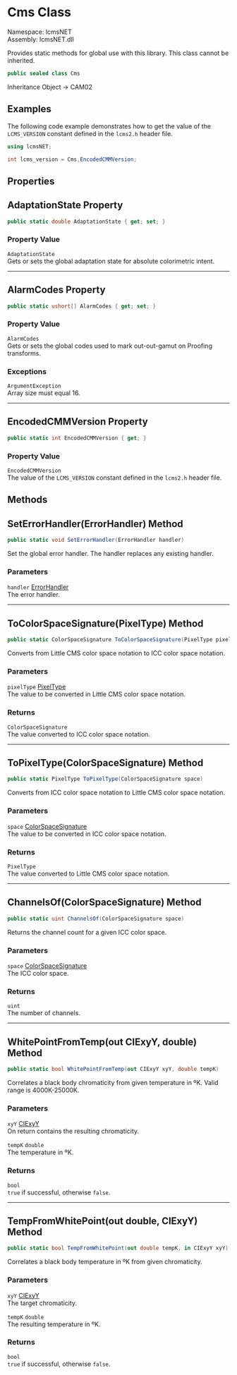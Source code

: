 # Cms Class

Namespace: lcmsNET  
Assembly: lcmsNET.dll

Provides static methods for global use with this library. This class cannot be inherited.

```csharp
public sealed class Cms
```

Inheritance Object → CAM02

## Examples

The following code example demonstrates how to get the value of the
`LCMS_VERSION` constant defined in the `lcms2.h` header file.

```csharp
using lcmsNET;

int lcms_version = Cms.EncodedCMMVersion;
```

## Properties
## AdaptationState Property

```csharp
public static double AdaptationState { get; set; }
```

### Property Value

`AdaptationState`  
Gets or sets the global adaptation state for absolute colorimetric intent.

---
## AlarmCodes Property

```csharp
public static ushort[] AlarmCodes { get; set; }
```

### Property Value

`AlarmCodes`  
Gets or sets the global codes used to mark out-out-gamut on Proofing transforms.

### Exceptions
`ArgumentException`  
Array size must equal 16.

---
## EncodedCMMVersion Property

```csharp
public static int EncodedCMMVersion { get; }
```

### Property Value

`EncodedCMMVersion`  
The value of the `LCMS_VERSION` constant defined in the `lcms2.h` header file.


## Methods
## SetErrorHandler(ErrorHandler) Method

```csharp
public static void SetErrorHandler(ErrorHandler handler)
```

Set the global error handler. The handler replaces any existing handler.

### Parameters
`handler` [ErrorHandler](./ErrorHandler)  
The error handler.

---
## ToColorSpaceSignature(PixelType) Method

```csharp
public static ColorSpaceSignature ToColorSpaceSignature(PixelType pixelType)
```

Converts from Little CMS color space notation to ICC color space notation.

### Parameters
`pixelType` [PixelType](./PixelType)  
The value to be converted in Little CMS color space notation.

### Returns

`ColorSpaceSignature`  
The value converted to ICC color space notation.

---
## ToPixelType(ColorSpaceSignature) Method

```csharp
public static PixelType ToPixelType(ColorSpaceSignature space)
```

Converts from ICC color space notation to Little CMS color space notation.

### Parameters
`space` [ColorSpaceSignature](./ColorSpaceSignature)  
The value to be converted in ICC color space notation.

### Returns

`PixelType`  
The value converted to Little CMS color space notation.

---
## ChannelsOf(ColorSpaceSignature) Method

```csharp
public static uint ChannelsOf(ColorSpaceSignature space)
```

Returns the channel count for a given ICC color space.

### Parameters
`space` [ColorSpaceSignature](./ColorSpaceSignature)  
The ICC color space.

### Returns

`uint`  
The number of channels.

---
## WhitePointFromTemp(out CIExyY, double) Method

```csharp
public static bool WhitePointFromTemp(out CIExyY xyY, double tempK)
```

Correlates a black body chromaticity from given temperature in ºK. Valid range is 4000K-25000K.

### Parameters
`xyY` [CIExyY](./CIExyY)  
On return contains the resulting chromaticity.

`tempK` `double`  
The temperature in ºK.

### Returns

`bool`  
`true` if successful, otherwise `false`.

---
## TempFromWhitePoint(out double, CIExyY) Method

```csharp
public static bool TempFromWhitePoint(out double tempK, in CIExyY xyY)
```

Correlates a black body temperature in ºK from given chromaticity.

### Parameters
`xyY` [CIExyY](./CIExyY)  
The target chromaticity.

`tempK` `double`  
The resulting temperature in ºK.

### Returns

`bool`  
`true` if successful, otherwise `false`.
